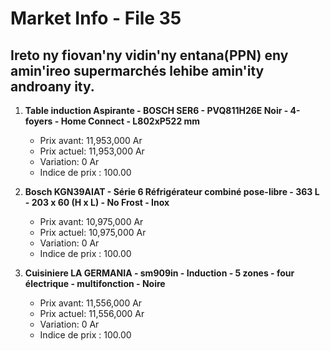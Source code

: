 # Market Info - File 35

## Ireto ny fiovan'ny vidin'ny entana(PPN) eny amin'ireo supermarchés lehibe amin'ity androany ity.

1. **Table induction Aspirante - BOSCH SER6 - PVQ811H26E Noir - 4-foyers - Home Connect - L802xP522 mm**
   - Prix avant: 11,953,000 Ar
   - Prix actuel: 11,953,000 Ar
   - Variation: 0 Ar
   - Indice de prix : 100.00

2. **Bosch KGN39AIAT - Série 6 Réfrigérateur combiné pose-libre - 363 L - 203 x 60 (H x L) - No Frost - Inox**
   - Prix avant: 10,975,000 Ar
   - Prix actuel: 10,975,000 Ar
   - Variation: 0 Ar
   - Indice de prix : 100.00

3. **Cuisiniere LA GERMANIA - sm909in - Induction - 5 zones - four électrique - multifonction - Noire**
   - Prix avant: 11,556,000 Ar
   - Prix actuel: 11,556,000 Ar
   - Variation: 0 Ar
   - Indice de prix : 100.00

